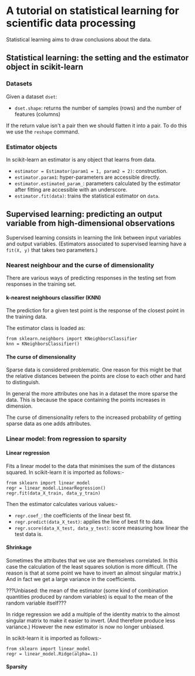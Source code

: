 # A tutorial on statistical learning for scientific data processing

Statistical learning aims to draw conclusions about the data.

## Statistical learning: the setting and the estimator object in scikit-learn

### Datasets

Given a dataset `dset`:
* `dset.shape`: returns the number of samples (rows) and the number of features (columns)

If the return value isn't a pair then we should flatten it into a pair.
To do this we use the `reshape` command.

### Estimator objects

In scikit-learn an estimator is any object that learns from data.

* `estimator = Estimator(param1 = 1, param2 = 2)`: construction.
* `estimator.param1`: hyper-parameters are accessible directly.
* `estimator.estimated_param_`: parameters calculated by the estimator after fitting are accessible with an underscore.
* `estimator.fit(data)`: trains the statistical estimator on `data`.

## Supervised learning: predicting an output variable from high-dimensional observations

Supervised learning consists in learning the link between input variables and output variables.
(Estimators associated to supervised learning have a `fit(X, y)` that takes two parameters.)

### Nearest neighbour and the curse of dimensionality

There are various ways of predicting responses in the testing set from responses in the training set.

#### k-nearest neighbours classifier (KNN)

The prediction for a given test point is the response of the closest point in the training data.

The estimator class is loaded as:

```
from sklearn.neighbors import KNeighborsClassifier
knn = KNeighborsClassifier()
```

#### The curse of dimensionality

Sparse data is considered problematic.
One reason for this might be that the relative distances between the points are close to each other and hard to distinguish.

In general the more attributes one has in a dataset the more sparse the data.
This is because the space containing the points increases in dimension.

The curse of dimensionality refers to the increased probability of getting sparse data as one adds attributes.

### Linear model: from regression to sparsity

#### Linear regression

Fits a linear model to the data that minimises the sum of the distances squared.
In scikit-learn it is imported as follows:-

```
from sklearn import linear_model
regr = linear_model.LinearRegression()
regr.fit(data_X_train, data_y_train)
```

Then the estimator calculates various values:-
* `regr.coef_`: the coefficients of the linear best fit.
* `regr.predict(data_X_test)`: applies the line of best fit to data.
* `regr.score(data_X_test, data_y_test)`: score measuring how linear the test data is.

#### Shrinkage

Sometimes the attributes that we use are themselves correlated.
In this case the calculation of the least squares solution is more difficult.
(The reason is that at some point we have to invert an almost singular matrix.)
And in fact we get a large variance in the coefficients.

???Unbiased: the mean of the estimator (some kind of combination quantities produced by random variables) is equal to the mean of the random variable itself???

In ridge regression we add a multiple of the identity matrix to the almost singular matrix to make it easier to invert.
(And therefore produce less variance.)
However the new estimator is now no longer unbiased.

In scikit-learn it is imported as follows:-

```
from sklearn import linear_model
regr = linear_model.Ridge(alpha=.1)
```

#### Sparsity

